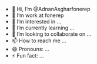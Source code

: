 - 👋 Hi, I’m @AdnanAsgharfonerep
- 🌱 I’m work at fonerep
- 👀 I’m interested in ...
- 🌱 I’m currently learning ...
- 💞️ I’m looking to collaborate on ...
- 📫 How to reach me ...
- 😄 Pronouns: ...
- ⚡ Fun fact: ...

<!---
AdnanAsgharfonerep/AdnanAsgharfonerep is a ✨ special ✨ repository because its `README.md` (this file) appears on your GitHub profile.
You can click the Preview link to take a look at your changes.
--->
